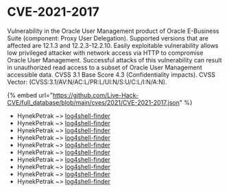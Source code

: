 # CVE-2021-2017

Vulnerability in the Oracle User Management product of Oracle E-Business Suite (component: Proxy User Delegation). Supported versions that are affected are 12.1.3 and 12.2.3-12.2.10. Easily exploitable vulnerability allows low privileged attacker with network access via HTTP to compromise Oracle User Management. Successful attacks of this vulnerability can result in unauthorized read access to a subset of Oracle User Management accessible data. CVSS 3.1 Base Score 4.3 (Confidentiality impacts). CVSS Vector: (CVSS:3.1/AV:N/AC:L/PR:L/UI:N/S:U/C:L/I:N/A:N).

{% embed url="https://github.com/Live-Hack-CVE/full_database/blob/main/cves/2021/CVE-2021-2017.json" %}


* HynekPetrak ~> [log4shell-finder](https://www.alice-snow.ru/2021/database/cve-2021-2017/log4shell-finder-hynekpetrak)
* HynekPetrak ~> [log4shell-finder](https://www.alice-snow.ru/2021/database/cve-2021-2017/log4shell-finder-hynekpetrak)
* HynekPetrak ~> [log4shell-finder](https://www.alice-snow.ru/2021/database/cve-2021-2017/log4shell-finder-hynekpetrak)
* HynekPetrak ~> [log4shell-finder](https://www.alice-snow.ru/2021/database/cve-2021-2017/log4shell-finder-hynekpetrak)
* HynekPetrak ~> [log4shell-finder](https://www.alice-snow.ru/2021/database/cve-2021-2017/log4shell-finder-hynekpetrak)
* HynekPetrak ~> [log4shell-finder](https://www.alice-snow.ru/2021/database/cve-2021-2017/log4shell-finder-hynekpetrak)
* HynekPetrak ~> [log4shell-finder](https://www.alice-snow.ru/2021/database/cve-2021-2017/log4shell-finder-hynekpetrak)
* HynekPetrak ~> [log4shell-finder](https://www.alice-snow.ru/2021/database/cve-2021-2017/log4shell-finder-hynekpetrak)
* HynekPetrak ~> [log4shell-finder](https://www.alice-snow.ru/2021/database/cve-2021-2017/log4shell-finder-hynekpetrak)
* HynekPetrak ~> [log4shell-finder](https://www.alice-snow.ru/2021/database/cve-2021-2017/log4shell-finder-hynekpetrak)